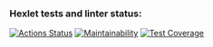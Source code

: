 ### Hexlet tests and linter status:
[![Actions Status](https://github.com/FromCS/fullstack-javascript-project-4/workflows/hexlet-check/badge.svg)](https://github.com/FromCS/fullstack-javascript-project-4/actions)
[![Maintainability](https://api.codeclimate.com/v1/badges/8cf6ce8e72efaa7940cf/maintainability)](https://codeclimate.com/github/FromCS/fullstack-javascript-project-4/maintainability)
[![Test Coverage](https://api.codeclimate.com/v1/badges/8cf6ce8e72efaa7940cf/test_coverage)](https://codeclimate.com/github/FromCS/fullstack-javascript-project-4/test_coverage)